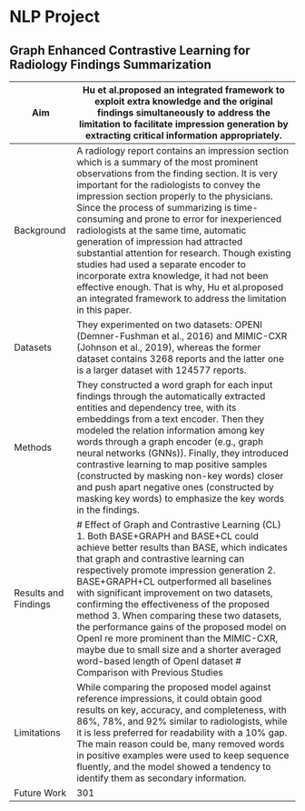 # NLP Project

## Graph Enhanced Contrastive Learning for Radiology Findings Summarization

| Aim | Hu et al.proposed an integrated framework to exploit extra knowledge and the original findings simultaneously to address the limitation to facilitate impression generation by extracting critical information appropriately.| 
| ------- | --- | 
| Background | A radiology report contains an impression section which is a summary of the most prominent observations from the finding section. It is very important for the radiologists to convey the impression section properly to the physicians. Since the process of summarizing is time-consuming and prone to error for inexperienced radiologists at the same time, automatic generation of impression had attracted substantial attention for research. Though existing studies had used a separate encoder to incorporate extra knowledge, it had not been effective enough. That is why, Hu et al.proposed an integrated framework to address the limitation in this paper. | 
| Datasets | They experimented on two datasets: OPENI (Demner-Fushman et al., 2016) and MIMIC-CXR (Johnson et al., 2019), whereas the former dataset contains 3268 reports and the latter one is a larger dataset with 124577 reports. | 
| Methods | They constructed a word graph for each input findings through the automatically extracted entities and dependency tree, with its embeddings from a text encoder. Then they modeled the relation information among key words through a graph encoder (e.g., graph neural networks (GNNs)). Finally, they introduced contrastive learning to map positive samples (constructed by masking non-key words) closer and push apart negative ones (constructed by masking key words) to emphasize the key words in the findings. |  
| Results and Findings| # Effect of Graph and Contrastive Learning (CL) <br> 1. Both BASE+GRAPH and BASE+CL could achieve better results than BASE, which indicates that graph and contrastive learning can respectively promote impression generation 2. BASE+GRAPH+CL outperformed all baselines with significant improvement on two datasets, confirming the effectiveness of the proposed method 3. When comparing these two datasets, the performance gains of the proposed model on OpenI re more prominent than the MIMIC-CXR, maybe due to small size and a shorter averaged word-based length of OpenI dataset # Comparison with Previous Studies | 
| Limitations | While comparing the proposed model against reference impressions, it could obtain good results on key, accuracy, and completeness, with 86%, 78%, and 92% similar to radiologists, while it is less preferred for readability with a 10% gap. The main reason could be, many removed words in positive examples were used to keep sequence fluently, and the model showed a tendency to identify them as secondary information.|  
| Future Work | 301 | 

